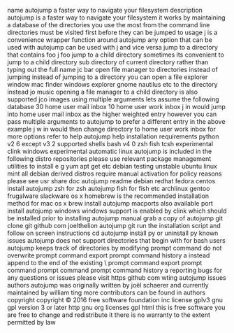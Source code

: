 name autojump a faster way to navigate your filesystem description autojump is a faster way to navigate your filesystem it works by maintaining a database of the directories you use the most from the command line directories must be visited first before they can be jumped to usage j is a convenience wrapper function around autojump any option that can be used with autojump can be used with j and vice versa jump to a directory that contains foo j foo jump to a child directory sometimes its convenient to jump to a child directory sub directory of current directory rather than typing out the full name jc bar open file manager to directories instead of jumping instead of jumping to a directory you can open a file explorer window mac finder windows explorer gnome nautilus etc to the directory instead jo music opening a file manager to a child directory is also supported jco images using multiple arguments lets assume the following database 30 home user mail inbox 10 home user work inbox j in would jump into home user mail inbox as the higher weighted entry however you can pass multiple arguments to autojump to prefer a different entry in the above example j w in would then change directory to home user work inbox for more options refer to help autojump help installation requirements python v2 6 except v3 2 supported shells bash v4 0 zsh fish tcsh experimental clink windows experimental automatic linux autojump is included in the following distro repositories please use relevant package management utilities to install e g yum apt get etc debian testing unstable ubuntu linux mint all debian derived distros require manual activation for policy reasons please see usr share doc autojump readme debian redhat fedora centos install autojump zsh for zsh autojump fish for fish etc archlinux gentoo frugalware slackware os x homebrew is the recommended installation method for mac os x brew install autojump macports also available port install autojump windows windows support is enabled by clink which should be installed prior to installing autojump manual grab a copy of autojump git clone git github com joelthelion autojump git run the installation script and follow on screen instructions cd autojump install py or uninstall py known issues autojump does not support directories that begin with for bash users autojump keeps track of directories by modifying prompt command do not overwrite prompt command export prompt command history a instead append to the end of the existing \ prompt command export prompt command prompt command prompt command history a reporting bugs for any questions or issues please visit https github com wting autojump issues authors autojump was originally written by joël schaerer and currently maintained by william ting more contributors can be found in authors copyright copyright © 2016 free software foundation inc license gplv3 gnu gpl version 3 or later http gnu org licenses gpl html this is free software you are free to change and redistribute it there is no warranty to the extent permitted by law